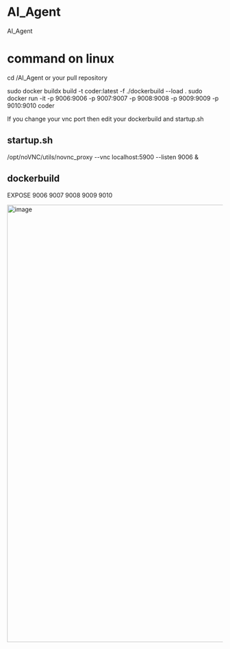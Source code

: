 # AI_Agent
AI_Agent
# command on linux

cd /AI_Agent or your pull repository

sudo docker buildx build -t coder:latest -f  ./dockerbuild --load .
sudo docker run -it -p 9006:9006 -p 9007:9007 -p 9008:9008 -p 9009:9009 -p 9010:9010 coder

If you change your vnc port then edit your dockerbuild and startup.sh

## startup.sh
/opt/noVNC/utils/novnc_proxy --vnc localhost:5900 --listen 9006 &
## dockerbuild
EXPOSE 9006 9007 9008 9009 9010

<img width="1916" height="1020" alt="image" src="https://github.com/user-attachments/assets/a0a44bad-1744-413c-b6da-0362f5e0052a" />

